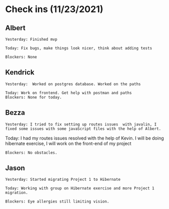 # Check ins (11/23/2021)

## Albert
    Yesterday: Finished mvp

    Today: Fix bugs, make things look nicer, think about adding tests

    Blockers: None

## Kendrick
    Yesterday:  Worked on postgres database. Worked on the paths

    Today: Work on frontend. Get help with postman and paths
    Blockers: None for today. 

## Bezza
    Yesterday: I tried to fix setting up routes issues  with javalin, I fixed some issues with some javaScript files with the help of Albert.

   Today: I had my routes issues resolved with the help of Kevin. I will be doing hibernate exercise, I will work on the front-end of my project
   
    Blockers: No obstacles.

## Jason
    Yesterday: Started migrating Project 1 to Hibernate

    Today: Working with group on Hibernate exercise and more Project 1 migration.

    Blockers: Eye allergies still limiting vision.
